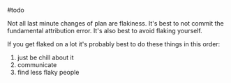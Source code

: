 #todo

Not all last minute changes of plan are flakiness.
It's best to not commit the fundamental attribution error. 
It's also best to avoid flaking yourself. 

If you get flaked on a lot it's probably best to do these things in this order:
1. just be chill about it 
2. communicate
3. find less flaky people
